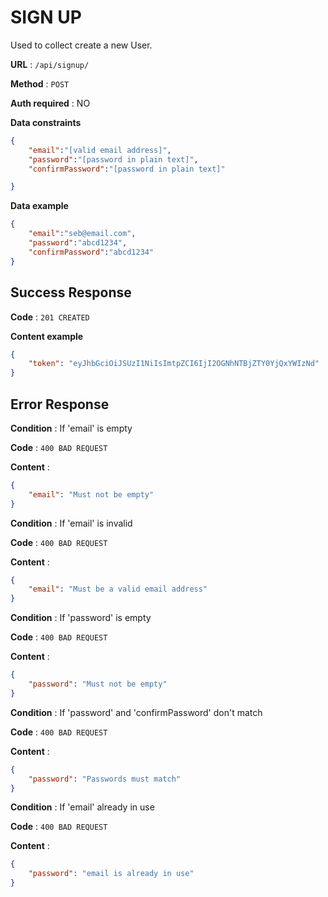 # SIGN UP

Used to collect create a new User.

**URL** : `/api/signup/`

**Method** : `POST`

**Auth required** : NO

**Data constraints**

```json
{
    "email":"[valid email address]",
    "password":"[password in plain text]",
	"confirmPassword":"[password in plain text]"

}
```

**Data example**

```json
{
    "email":"seb@email.com",
	"password":"abcd1234",
	"confirmPassword":"abcd1234"
}
```

## Success Response

**Code** : `201 CREATED`

**Content example**

```json
{
    "token": "eyJhbGciOiJSUzI1NiIsImtpZCI6IjI2OGNhNTBjZTY0YjQxYWIzNd"
}
```

## Error Response

**Condition** : If 'email' is empty

**Code** : `400 BAD REQUEST`

**Content** :

```json
{
    "email": "Must not be empty"
}
```


**Condition** : If 'email' is invalid

**Code** : `400 BAD REQUEST`

**Content** :

```json
{
    "email": "Must be a valid email address"
}
```

**Condition** : If 'password' is empty

**Code** : `400 BAD REQUEST`

**Content** :

```json
{
    "password": "Must not be empty"
}
```

**Condition** : If 'password' and 'confirmPassword' don't match

**Code** : `400 BAD REQUEST`

**Content** :

```json
{
    "password": "Passwords must match"
}
```

**Condition** : If 'email' already in use

**Code** : `400 BAD REQUEST`

**Content** :

```json
{
    "password": "email is already in use"
}
```